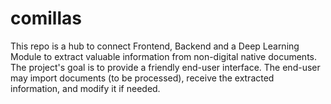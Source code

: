 # comillas
This repo is a hub to connect Frontend, Backend and a Deep Learning Module to extract valuable information from non-digital native documents. The project's goal is to provide a friendly end-user interface. The end-user may import documents (to be processed), receive the extracted information, and modify it if needed.
